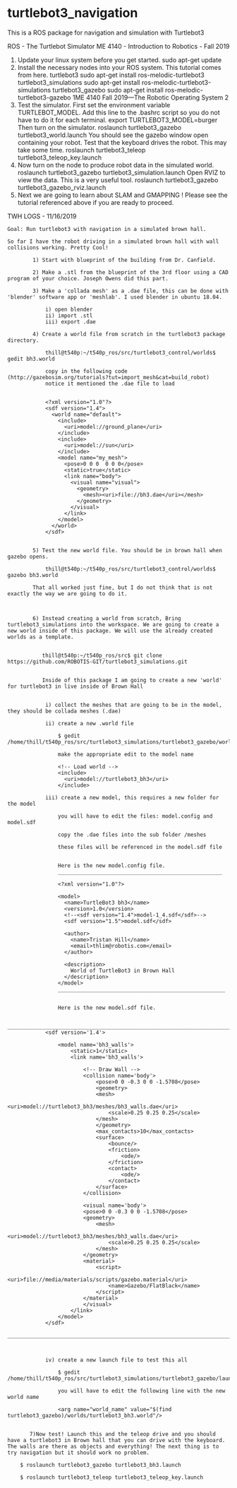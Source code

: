 # turtlebot3_navigation

This is a ROS package for navigation and simulation with Turtlebot3

ROS - The Turtlebot Simulator
ME 4140 - Introduction to Robotics - Fall 2019
1. Update your linux system before you get started.
sudo apt-get update
2. Install the necessary nodes into your ROS system. This tutorial comes from here.
turtlebot3
sudo apt-get install ros-melodic-turtlebot3
turtlebot3_simulations
sudo apt-get install ros-melodic-turtlebot3-simulations
turtlebot3_gazebo
sudo apt-get install ros-melodic-turtlebot3-gazebo
1ME 4140 Fall 2019—The Robotic Operating System
2
3. Test the simulator. First set the environment variable TURTLEBOT_MODEL. Add
this line to the .bashrc script so you do not have to do it for each terminal.
export TURTLEBOT3_MODEL=burger
Then turn on the simulator.
roslaunch turtlebot3_gazebo turtlebot3_world.launch
You should see the gazebo window open containing your robot. Test that the keyboard
drives the robot. This may take some time.
roslaunch turtlebot3_teleop turtlebot3_teleop_key.launch
4. Now turn on the node to produce robot data in the simulated world.
roslaunch turtlebot3_gazebo turtlebot3_simulation.launch
Open RVIZ to view the data. This is a very useful tool.
roslaunch turtlebot3_gazebo turtlebot3_gazebo_rviz.launch
5. Next we are going to learn about SLAM and GMAPPING ! Please see the tutorial
referenced above if you are ready to proceed.

TWH LOGS - 11/16/2019


    Goal: Run turtlebot3 with navigation in a simulated brown hall.

    So far I have the robot driving in a simulated brown hall with wall collisions working. Pretty Cool!

            1) Start with blueprint of the building from Dr. Canfield.

            2) Make a .stl from the blueprint of the 3rd floor using a CAD program of your choice. Joseph Owens did this part.

            3) Make a 'collada mesh' as a .dae file, this can be done with 'blender' software app or 'meshlab'. I used blender in ubuntu 18.04. 

                i) open blender
                ii) import .stl
                iii) export .dae

            4) Create a world file from scratch in the turtlebot3 package directory. 

                thill@t540p:~/t540p_ros/src/turtlebot3_control/worlds$ gedit bh3.world
                
                copy in the following code (http://gazebosim.org/tutorials?tut=import_mesh&cat=build_robot)
                notice it mentioned the .dae file to load


                <?xml version="1.0"?>
                <sdf version="1.4">
                  <world name="default">
                    <include>
                      <uri>model://ground_plane</uri>
                    </include>
                    <include>
                      <uri>model://sun</uri>
                    </include>
                    <model name="my_mesh">
                      <pose>0 0 0  0 0 0</pose>
                      <static>true</static>
                      <link name="body">
                        <visual name="visual">
                          <geometry>
                            <mesh><uri>file://bh3.dae</uri></mesh>
                          </geometry>
                        </visual>
                      </link>
                    </model>
                  </world>
                </sdf>
                                

            5) Test the new world file. You should be in brown hall when gazebo opens. 

                thill@t540p:~/t540p_ros/src/turtlebot3_control/worlds$ gazebo bh3.world   

            That all worked just fine, but I do not think that is not exactly the way we are going to do it.


                     
            6) Instead creating a world from scratch, Bring turtlebot3_simulations into the workspace. We are going to create a new world inside of this package. We will use the already created worlds as a template.


               thill@t540p:~/t540p_ros/src$ git clone https://github.com/ROBOTIS-GIT/turtlebot3_simulations.git
 

               Inside of this package I am going to create a new 'world' for turtlebot3 in live inside of Brown Hall


                i) collect the meshes that are going to be in the model, they should be collada meshes (.dae)

                ii) create a new .world file 

                    $ gedit /home/thill/t540p_ros/src/turtlebot3_simulations/turtlebot3_gazebo/worlds/turtlebot3_bh3.world

                    make the appropriate edit to the model name
                    
                    <!-- Load world -->
                    <include>
                      <uri>model://turtlebot3_bh3</uri>
                    </include>
                   
                iii) create a new model, this requires a new folder for the model

                    you will have to edit the files: model.config and model.sdf  

                    copy the .dae files into the sub folder /meshes 

                    these files will be referenced in the model.sdf file
                    

                    Here is the new model.config file.
                    ____________________________________________________

                    <?xml version="1.0"?>

                    <model>
                      <name>TurtleBot3 bh3</name>
                      <version>1.0</version>
                      <!--<sdf version="1.4">model-1_4.sdf</sdf>-->
                      <sdf version="1.5">model.sdf</sdf>  

                      <author>
                        <name>Tristan Hill</name>
                        <email>thlim@robotis.com</email>
                      </author>

                      <description>
                        World of TurtleBot3 in Brown Hall
                      </description>
                    </model>
                    _____________________________________________________


                    Here is the new model.sdf file.

            _____________________________________________________________________________________
                <sdf version='1.4'>

                    <model name='bh3_walls'>
                        <static>1</static>
                        <link name='bh3_walls'>

                            <!-- Draw Wall -->
                            <collision name='body'>
                                <pose>0 0 -0.3 0 0 -1.5708</pose>
                                <geometry>
                                <mesh>
                                    <uri>model://turtlebot3_bh3/meshes/bh3_walls.dae</uri>
                                    <scale>0.25 0.25 0.25</scale>
                                </mesh>
                                </geometry>
                                <max_contacts>10</max_contacts>
                                <surface>
                                    <bounce/>
                                    <friction>
                                        <ode/>
                                    </friction>
                                    <contact>
                                        <ode/>
                                    </contact>
                                </surface>
                            </collision>

                            <visual name='body'>
                            <pose>0 0 -0.3 0 0 -1.5708</pose>
                            <geometry>
                                <mesh>
                                    <uri>model://turtlebot3_bh3/meshes/bh3_walls.dae</uri>
                                    <scale>0.25 0.25 0.25</scale>
                                </mesh>
                            </geometry>
                            <material>
                                <script>
                                    <uri>file://media/materials/scripts/gazebo.material</uri>
                                    <name>Gazebo/FlatBlack</name>
                                </script>
                            </material>
                            </visual>
                        </link>
                    </model>
                </sdf>
                __________________________________________________________________________________



                iv) create a new launch file to test this all 

                    $ gedit /home/thill/t540p_ros/src/turtlebot3_simulations/turtlebot3_gazebo/launch/turtlebot_bh3.launch  
        
                    you will have to edit the following line with the new world name

                    <arg name="world_name" value="$(find turtlebot3_gazebo)/worlds/turtlebot3_bh3.world"/>    

                    
           7)Now test! Launch this and the teleop drive and you should have a turtlebot3 in Brown hall that you can drive with the keyboard. The walls are there as objects and everything! The next thing is to try navigation but it should work no problem.
    
        $ roslaunch turtlebot3_gazebo turtlebot3_bh3.launch

        $ roslaunch turtlebot3_teleop turtlebot3_teleop_key.launch


